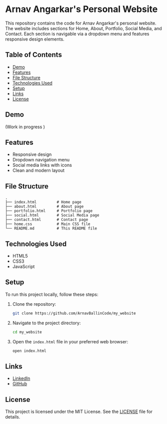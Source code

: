# Arnav Angarkar's Personal Website

This repository contains the code for Arnav Angarkar's personal website. The website includes sections for Home, About, Portfolio, Social Media, and Contact. Each section is navigable via a dropdown menu and features responsive design elements.

## Table of Contents

- [Demo](#demo)
- [Features](#features)
- [File Structure](#file-structure)
- [Technologies Used](#technologies-used)
- [Setup](#setup)
- [Links](#links)
- [License](#license)

## Demo

(Work in progress )

## Features

- Responsive design
- Dropdown navigation menu
- Social media links with icons
- Clean and modern layout

## File Structure

```
.
├── index.html         # Home page
├── about.html         # About page
├── portfolio.html     # Portfolio page
├── social.html        # Social Media page
├── contact.html       # Contact page
├── home.css           # Main CSS file
└── README.md          # This README file
```

## Technologies Used

- HTML5
- CSS3
- JavaScript

## Setup

To run this project locally, follow these steps:

1. Clone the repository:
   ```sh
   git clone https://github.com/ArnavBallinCode/my_website
   ```
2. Navigate to the project directory:
   ```sh
   cd my_website
   ```
3. Open the `index.html` file in your preferred web browser:
   ```sh
   open index.html
   ```

## Links

- [LinkedIn](https://www.linkedin.com/in/arnav-angarkar/)
- [GitHub](https://github.com/ArnavBallinCode)

## License

This project is licensed under the MIT License. See the [LICENSE](LICENSE) file for details.
```
